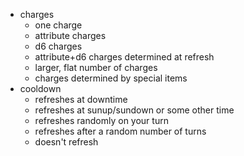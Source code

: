 

- charges
	- one charge
	- attribute charges
	- d6 charges
	- attribute+d6 charges determined at refresh
	- larger, flat number of charges
	- charges determined by special items
- cooldown
	- refreshes at downtime
	- refreshes at sunup/sundown or some other time
	- refreshes randomly on your turn
	- refreshes after a random number of turns
	- doesn't refresh